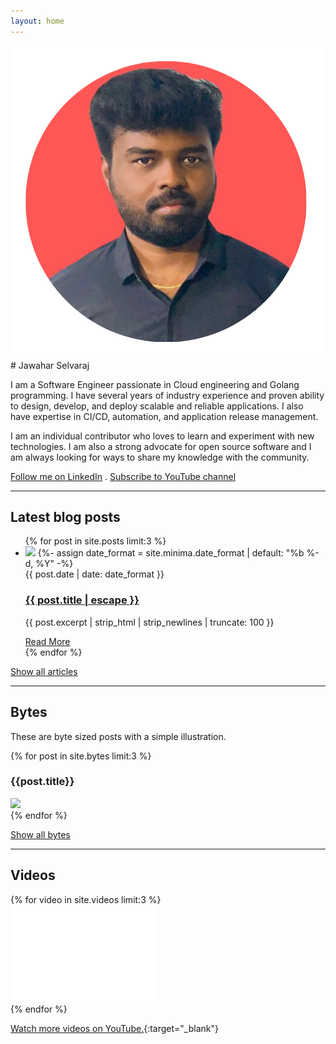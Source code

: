 ```yaml
---
layout: home
---
```

<img src="/assets/profile-circle.png" alt="Jawahar Selvaraj" class="profile-home"/>
# Jawahar Selvaraj

I am a Software Engineer passionate in Cloud engineering and Golang programming. I have several years of industry experience and proven ability to design, develop, and deploy scalable and reliable applications. I also have expertise in CI/CD, automation, and application release management.

I am an individual contributor who loves to learn and experiment with new technologies. I am also a strong advocate for open source software and I am always looking for ways to share my knowledge with the community.

[Follow me on LinkedIn](https://www.linkedin.com/in/jawaharselvaraj) . [Subscribe to YouTube channel](https://www.youtube.com/@jawahar.nutshell)

---

## Latest blog posts

<ul class="home-posts">
{% for post in site.posts  limit:3 %}
    <li  class="post">
    <img src="{{post.tileImage}}" />
    {%- assign date_format = site.minima.date_format | default: "%b %-d, %Y" -%}
    <div class="heading">
    <span class="post-meta">{{ post.date | date: date_format }}</span>
    <h3>
        <a class="post-link" href="{{ post.url | relative_url }}">
        {{ post.title | escape }}
        </a>
    </h3>
    </div>
    <p>
        {{ post.excerpt | strip_html | strip_newlines | truncate: 100 }}
    </p>
    <a href="{{ post.url | relative_url }}">Read More</a>
    </li>
{% endfor %}
</ul>
<p />

[Show all articles](/blog)

---

## Bytes

These are byte sized posts with a simple illustration.

<div class="home-bytes">
  {% for post in site.bytes limit:3 %}
  <div class="byte">
    <h3>{{post.title}}</h3>
    <img src="{{post.image}}" />
</div>
{% endfor %}
</div>
<p />

[Show all bytes](/bytes)

---

## Videos

<div class="home-videos">
{% for video in site.videos limit:3 %}
<div class="video"> 
  <iframe src="{{video.link}}" width="233" height="155" title="YouTube video player" frameborder="0" allow="accelerometer; autoplay; clipboard-write; encrypted-media; gyroscope; picture-in-picture; web-share" allowfullscreen></iframe>
</div>
{% endfor %}
</div>

[Watch more videos on YouTube.](https://www.youtube.com/@jawahar.nutshell/videos){:target="_blank"}